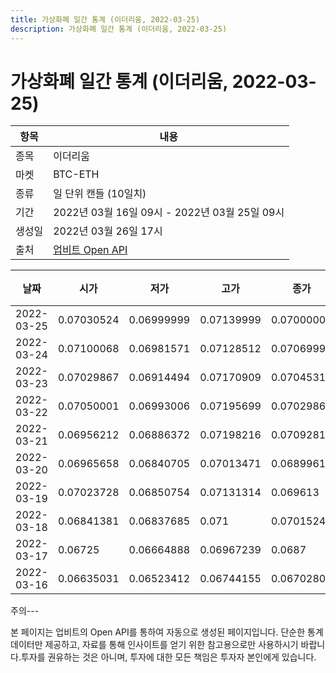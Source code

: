 ```yaml
---
title: 가상화폐 일간 통계 (이더리움, 2022-03-25)
description: 가상화폐 일간 통계 (이더리움, 2022-03-25)
---
```


가상화폐 일간 통계 (이더리움, 2022-03-25)
===

|항목|내용|
|--|--|
|종목|이더리움|
|마켓|BTC-ETH|
|종류|일 단위 캔들 (10일치)|
|기간|2022년 03월 16일 09시 - 2022년 03월 25일 09시|
|생성일|2022년 03월 26일 17시|
|출처|[업비트 Open API](https://docs.upbit.com)|


|날짜|시가|저가|고가|종가|비고|
|--|--|--|--|--|--|
|2022-03-25|0.07030524|0.06999999|0.07139999|0.07000002|    |
|2022-03-24|0.07100068|0.06981571|0.07128512|0.07069999|    |
|2022-03-23|0.07029867|0.06914494|0.07170909|0.07045319|    |
|2022-03-22|0.07050001|0.06993006|0.07195699|0.07029867|    |
|2022-03-21|0.06956212|0.06886372|0.07198216|0.07092813|    |
|2022-03-20|0.06965658|0.06840705|0.07013471|0.06899611|    |
|2022-03-19|0.07023728|0.06850754|0.07131314|0.069613|    |
|2022-03-18|0.06841381|0.06837685|0.071|0.07015248|    |
|2022-03-17|0.06725|0.06664888|0.06967239|0.0687|    |
|2022-03-16|0.06635031|0.06523412|0.06744155|0.06702801|    |


주의---

본 페이지는 업비트의 Open API를 통하여 자동으로 생성된 페이지입니다. 단순한 통계 데이터만 제공하고, 자료를 통해 인사이트를 얻기 위한 참고용으로만 사용하시기 바랍니다.투자를 권유하는 것은 아니며, 투자에 대한 모든 책임은 투자자 본인에게 있습니다.